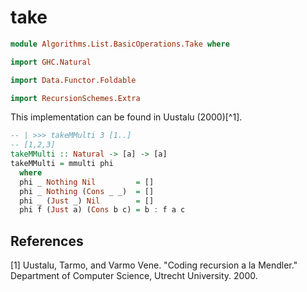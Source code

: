 # take

```hs
module Algorithms.List.BasicOperations.Take where

import GHC.Natural

import Data.Functor.Foldable

import RecursionSchemes.Extra
```

This implementation can be found in Uustalu (2000)[^1].

```hs
-- | >>> takeMMulti 3 [1..]
-- [1,2,3]
takeMMulti :: Natural -> [a] -> [a]
takeMMulti = mmulti phi
  where
  phi _ Nothing Nil         = []
  phi _ Nothing (Cons _ _)  = []
  phi _ (Just _) Nil        = []
  phi f (Just a) (Cons b c) = b : f a c
```

## References
[1] Uustalu, Tarmo, and Varmo Vene. "Coding recursion a la Mendler." Department of Computer Science, Utrecht University. 2000.  
